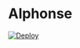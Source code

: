 # Alphonse

[![Deploy](https://www.herokucdn.com/deploy/button.svg)](https://heroku.com/deploy?template=https://github.com/Ryoishin/Alphonse)
